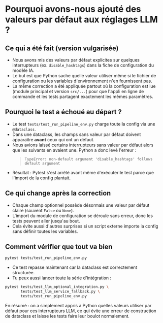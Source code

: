 # Pourquoi avons-nous ajouté des valeurs par défaut aux réglages LLM ?

## Ce qui a été fait (version vulgarisée)
- Nous avons mis des valeurs par défaut explicites sur quelques interrupteurs (ex. `disable_hashtags`) dans la fiche de configuration du modèle IA.
- Le but est que Python sache quelle valeur utiliser même si le fichier de configuration ou les variables d'environnement n'en fournissent pas.
- La même correction a été appliquée partout où la configuration est lue (module principal et version `src/...`) pour que l'appli en ligne de commande et les tests partagent exactement les mêmes paramètres.

## Pourquoi le test a échoué au départ ?
- Le test `tests/test_run_pipeline_env.py` charge toute la config via une `@dataclass`.
- Dans une dataclass, les champs sans valeur par défaut doivent apparaître **avant** ceux qui ont un défaut.
- Nous avions laissé certains interrupteurs sans valeur par défaut alors que les suivants en avaient une. Python a donc levé l'erreur :
  > `TypeError: non-default argument 'disable_hashtags' follows default argument`
- Résultat : Pytest s'est arrêté avant même d'exécuter le test parce que l'import de la config plantait.

## Ce qui change après la correction
- Chaque champ optionnel possède désormais une valeur par défaut claire (souvent `False` ou `None`).
- L'import du module de configuration se déroule sans erreur, donc les tests peuvent aller jusqu'au bout.
- Cela évite aussi d'autres surprises si un script externe importe la config sans définir toutes les variables.

## Comment vérifier que tout va bien
```bash
pytest tests/test_run_pipeline_env.py
```
- Ce test repasse maintenant car la dataclass est correctement structurée.
- Tu peux aussi lancer toute la série d'intégration :
```bash
pytest tests/test_llm_optional_integration.py \
       tests/test_llm_service_fallback.py \
       tests/test_run_pipeline_env.py
```

En résumé : on a simplement appris à Python quelles valeurs utiliser par défaut pour ces interrupteurs LLM, ce qui évite une erreur de construction de dataclass et laisse les tests faire leur boulot normalement.
